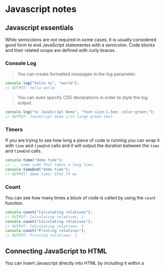 # Javascript notes

## Javascript essentials

While semicolons are not required in some cases, it is usually considered good form to end JavaScript statementss with a semicolon. Code blocks and their related scope are defined with curly braces.

### Console Log

> You can create formatted messages in the log parameter.

```js
console.log("hello %s", "world");
// OUTPUT: hello world
```

> You can even specify CSS declarations in order to style the log output.

```js
console.log("%c JavaScript Demo", "font-size:1.5em; color:green;");
// OUTPUT: JavaScript Demo //in large green text
```

### Timers

If you are trying to see how long a piece of code is running you can wrap it with `time` and `timeEnd` calls and it will output the duration between the `time` and `timeEnd` calls.

```js
console.time("demo time");
// ... some code that takes a long time.
console.timeEnd("demo time");
// OUTPUT: demo time: 9762.74 ms
```

### Count

You can see how many times a block of code is called by using the `count` function.

```js
console.count("Calculating relatives");
// OUTPUT: Calculating relatives: 1
console.count("Calculating relatives");
// OUTPUT: Calculating relatives: 2
console.count("Printing relatives");
// OUTPUT: Printing relatives: 1
```

## Connecting JavaScript to HTML

You can insert Javascript directly into HTML by including it within a <script> element, or by using the srcc attribut of a script element to reference an external script file.

**index.js**

```js
function sayHello() {
  console.log("Hello");
}
```

**index.html**

```html
<head>
<script src="index.js></script>
</head>
<body>
  <button onclick="sayHello()">Say Hello</button>
  <button onclick="sayGoodbye()">Say Goodbye</button>
  <script>
    function sayGoodbye() {
      alert('Goodbye');
    }
  </script>
</body>
```

**Also works:**

```html
<button onclick="let i=1;i++;console.log(i)">press me</button>
<!-- OUTPUT: 2 -->
```

## JavaScript type and construct

### Variables

Declare variables primarily with let and const, with let representing a changable variable and const representing a static variable.

```js
let changable = 1;

const unchanged = 2;
```

> ⚠ Originally JavaScript used the keyword `var` to define variables. This has been deprecated because they cause hard-to-detect errors in code related to the scope of the variable. You should avoid `var` and always declare your variables either with `let` or `const`.

### Primitive Types

> JavaScript defines several primitive types.

| Type        | Meaning                                                    |
| ----------- | ---------------------------------------------------------- |
| `Null`      | The type of a variable that has not been assigned a value. |
| `Undefined` | The type of a variable that has not been defined.          |
| `Boolean`   | true or false.                                             |
| `Number`    | A 64-bit signed number.                                    |
| `BigInt`    | A number of arbitrary magnitude.                           |
| `String`    | A textual sequence of characters.                          |
| `Symbol`    | A unique value.                                            |

> Of these types Boolean, Number, and String are the types commonly thought of when creating variables. However, variables may commonly refer to the Null or Undefined primitive. Because JavaScript does not enforce the declaration of a variable before you use it, it is entirely possible for a variable to have the type of Undefined.

> In addition to the above primitives, JavaScript defines several object types. Some of the more commonly used objects include the following:

| Type       | Use                                                                                    | Example                  |
| ---------- | -------------------------------------------------------------------------------------- | ------------------------ |
| `Object`   | A collection of properties represented by name-value pairs. Values can be of any type. | `{a:3, b:'fish'}`        |
| `Function` | An object that has the ability to be called.                                           | `function a() {}`        |
| `Date`     | Calendar dates and times.                                                              | `new Date('1995-12-17')` |
| `Array`    | An ordered sequence of any type.                                                       | `[3, 'fish']`            |
| `Map`      | A collection of key-value pairs that support efficient lookups.                        | `new Map()`              |
| `JSON`     | A lightweight data-interchange format used to share information across programs.       | `{"a":3, "b":"fish"}`    |

### Operators

Common operators include:

- `+` Addition
- `-` Subtraction
- `*` Multiplication
- `/` Division
- `===` Equality
- `!==` Inequality

But in the case of string variables, Javascript supports:

- `+` Concatenation
- `===` Equality

### Type Conversions

> JavaScript is a weakly typed language, and that means while each variable has a type, the variable can change type when assigned a new value, or automatically convert based upon the context they are use. This can be unexpected and lead to bugs in your code.

```js
2 + "3";
// OUTPUT: '23'
2 * "3";
// OUTPUT: 6
[2] + [3];
// OUTPUT: '23'
true + null;
// OUTPUT: 1
true + undefined;
// OUTPUT: NaN
```

> Getting unexpected results is especially common when dealing with the [equality](https://developer.mozilla.org/en-US/docs/Web/JavaScript/Equality_comparisons_and_sameness) operator.

```js
1 == "1";
// OUTPUT: true
null == undefined;
// OUTPUT: true
"" == false;
// OUTPUT: true
```

> ⚠ The unexpected results happen in JavaScript because it uses [complex rules](https://developer.mozilla.org/en-US/docs/Web/JavaScript/Equality_comparisons_and_sameness#strict_equality_using) for defining equality that depend upon the conversion of a type to a boolean value. You will sometimes hear this referred to as [falsy](https://developer.mozilla.org/en-US/docs/Glossary/Falsy) and [truthy](https://developer.mozilla.org/en-US/docs/Glossary/Truthy) evaluations. **To remove this confusion, JavaScript introduced the strict equality (===) and inequality (!==) operators. The strict operators skip the type conversion when computing equality. This results in the following.**

```js
1 === "1";
// OUTPUT: false
null === undefined;
// OUTPUT: false
"" === false;
// OUTPUT: false
```

### Conditionals

JS supports common conditionals that I already know. Instead, I need to get familiar with ternary operators, which provide a compact way of producing an if-else statement

```js
a === 1 ? console.log(1) : console.log("not 1");
```

Boolean operations in the expression can be used to create complex predicates. I'm aware of `&&` and `||` and `!`.

### Loops

This language supports do, do while, and for loops.

`for in` statements iterate over an objects' property names.

```js
const obj = { a: 1, b: "fish" };
for (const name in obj) {
  console.log(name);
}
// OUTPUT: a
// OUTPUT: b
```

`for of` statements iterate over an objects' property values.

```js
const arr = ["a", "b"];
for (const val of arr) {
  console.log(val);
}
// OUTPUT: 'a'
// OUTPUT: 'b'
```

Remember that property names are iterated with `for in` and property values are iterated with `for of`.

Javascript still supports break and continue statements to abort or advance the loop.

## String tips

> Strings are a primitive type in JavaScript. A string variable is specified by surrounding a sequence of characters with single quotes ('), double quotes ("), or backticks (`). The meaning of single or double quotes are equivalent, but the backtick defines a string literal that may contain JavaScript that is evaluated in place and concatenated into the string. A string literal replacement specifier is declared with a dollar sign followed by a curly brace pair. Anything inside the curly braces is evaluated as JavaScript. You can also use backticks to create multiline strings without having to explicitly escape the newline characters using the backslash (\).

```js
"quoted text"; // " also works

const l = "literal";
console.log(`string ${l + (1 + 1)} text`);
// OUTPUT: string literal2 text
```

### String functions

Here are some of the most common string functions:

> The string object has several interesting functions associated with it. Here are some of the commonly used ones.

| Function      | Meaning                                                      |
| ------------- | ------------------------------------------------------------ |
| length        | The number of characters in the string                       |
| indexOf()     | The starting index of a given substring                      |
| split()       | Split the string into an array on the given delimiter string |
| startsWith()  | True if the string has a given prefix                        |
| endsWith()    | True if the string has a given suffix                        |
| toLowerCase() | Converts all characters to lowercase                         |

```js
const s = "Example:조선글";

console.log(s.length);
// OUTPUT: 11
console.log(s.indexOf("조선글"));
// OUTPUT: 8
console.log(s.split(":"));
// OUTPUT: ['Example', '조선글']
console.log(s.startsWith("Ex"));
// OUTPUT: true
console.log(s.endsWith("조선글"));
// OUTPUT: true
console.log(s.toLowerCase());
// OUTPUT: example:조선글
```
